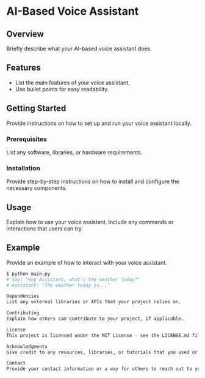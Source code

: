 # AI-Based Voice Assistant

## Overview
Briefly describe what your AI-based voice assistant does.

## Features
- List the main features of your voice assistant.
- Use bullet points for easy readability.

## Getting Started
Provide instructions on how to set up and run your voice assistant locally.

### Prerequisites
List any software, libraries, or hardware requirements.

### Installation
Provide step-by-step instructions on how to install and configure the necessary components.

## Usage
Explain how to use your voice assistant. Include any commands or interactions that users can try.

## Example
Provide an example of how to interact with your voice assistant.

```bash
$ python main.py
# Say: "Hey Assistant, what's the weather today?"
# Assistant: "The weather today is..."

Dependencies
List any external libraries or APIs that your project relies on.

Contributing
Explain how others can contribute to your project, if applicable.

License
This project is licensed under the MIT License - see the LICENSE.md file for details.

Acknowledgments
Give credit to any resources, libraries, or tutorials that you used or were inspired by.

Contact
Provide your contact information or a way for others to reach out to you for questions or collaborations.

